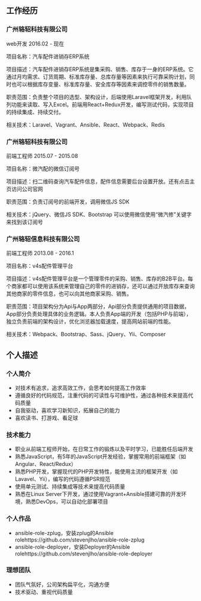 ## 工作经历
### 广州辂轺科技有限公司
web开发  2016.02 - 现在

项目名称：汽车配件进销存ERP系统

项目描述：汽车配件进销存ERP系统是集采购、销售、库存于一身的ERP系统。它通过月均需求、订货周期、标准库存量、总库存量等因素来执行可靠采购计划，同时也可以根据库存变量、标准库存量、安全库存等因素来调控零件的销售数量。

职责范围：负责整个项目的选型、架构设计，后端使用Laravel框架开发，利用队列功能来读取、写入Excel。前端用React+Redux开发，编写测试代码，实现项目的持续集成、持续交付。

相关技术：Laravel、Vagrant、Ansible、React、Webpack、Redis

### 广州辂轺科技有限公司
前端工程师  2015.07 - 2015.08  

项目名称：微汽配的微信订阅号

项目描述：扫二维码查询汽车配件信息，配件信息需要后台设置开放。还有点击主页访问公司官网

职责范围：负责订阅号的前端开发，调用微信JS SDK

相关技术：jQuery、微信JS SDK、Bootstrap
可以使用微信使用“微汽修”关键字来找到该订阅号

### 广州辂轺信息科技有限公司
前端工程师  2013.08 - 2016.1

项目名称：v4s配件管理平台

项目描述：v4s配件管理平台是一个管理零件的采购、销售、库存的B2B平台。每个商家都可以使用该系统来管理自己的零件的进销存，还可以通过开放库存来查询其他商家的零件信息，也可以向其他商家采购、销售。

职责范围：项目架构分为Api与App两部分，Api部分负责提供通用的项目数据，App部分负责处理具体的业务逻辑。本人负责App端的开发（包括PHP与前端），独立负责前端的架构设计，优化浏览器加载速度，提高网站前端的性能。

相关技术：Webpack、Bootstrap、Sass、jQuery、Yii、Composer

## 个人描述
### 个人简介
* 对技术有追求，追求高效工作，会思考如何提高工作效率
* 遵循良好的代码规范，注重代码的可读性与可维护性，通过各种技术来提高代码质量
* 自我驱动，喜欢学习新知识，拓展自己的能力
* 喜欢读书、打游戏、看足球

### 技术能力
* 职业从前端工程师开始，在日常工作的锻炼以及平时学习，已能胜任后端开发
* 熟悉JavaScript，有5年的JavaScript开发经验，掌握常用的前端框架（如Angular、React/Redux）
* 熟悉PHP开发，掌握现代的PHP开发特性，能使用主流的框架开发（如Lavavel、Yii），编写的代码遵循PSR规范
* 使用单元测试、持续集成等技术来提高代码质量
* 熟悉在Linux Server下开发，通过使用Vagrant+Ansible搭建可靠的开发环境，熟悉DevOps，可以自动化部署项目

### 个人作品
* ansible-role-zplug，安装zplug的Ansible rolehttps://github.com/stevenjlho/ansible-role-zplug
* ansible-role-deployer，安装Deployer的Ansible rolehttps://github.com/stevenjlho/ansible-role-deployer

### 理想团队
* 团队气氛好，公司架构扁平化，沟通方便
* 技术驱动、重视代码质量

